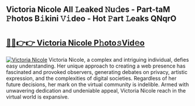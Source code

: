 ## Victoria Nicole All 𝙻eaked 𝙽u𝚍es - Part-taM 𝙿hotos B𝚒kini 𝚅𝚒deo - Hot 𝙿art 𝙻eaks QNqrO

# <h2><a href="http://ld0sglk.urlbe.top/?page=Victoria+Nicole">🔗🔗👉👉 Victoria Nicole P𝚑oto𝚜Vid𝚎o</a></h2>

[![Victoria Nicole](https://i.imgur.com/eBuTRDB.gif)](http://ld0sglk.urlbe.top/?page=Victoria+Nicole)
Victoria Nicole, a complex and intriguing individual, defies easy understanding. Her unique approach to creating a web presence has fascinated and provoked observers, generating debates on privacy, artistic expression, and the complexities of digital societies. Regardless of her future decisions, her mark on the virtual community is indelible. Armed with unwavering dedication and undeniable appeal, Victoria Nicole reach in the virtual world is expansive.
